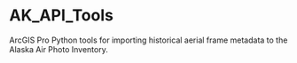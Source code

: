 # AK_API_Tools
ArcGIS Pro Python tools for importing historical aerial frame metadata to the Alaska Air Photo Inventory.

